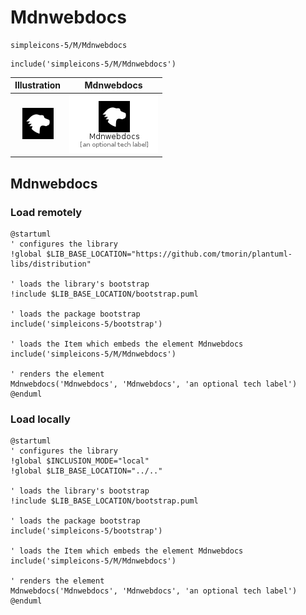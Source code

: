 # Mdnwebdocs


```text
simpleicons-5/M/Mdnwebdocs
```

```text
include('simpleicons-5/M/Mdnwebdocs')
```



| Illustration | Mdnwebdocs |
| :---: | :---: |
| ![illustration for Illustration](../../simpleicons-5/M/Mdnwebdocs.png) | ![illustration for Mdnwebdocs](../../simpleicons-5/M/Mdnwebdocs.Local.png) |




## Mdnwebdocs

### Load remotely
```plantuml
@startuml
' configures the library
!global $LIB_BASE_LOCATION="https://github.com/tmorin/plantuml-libs/distribution"

' loads the library's bootstrap
!include $LIB_BASE_LOCATION/bootstrap.puml

' loads the package bootstrap
include('simpleicons-5/bootstrap')

' loads the Item which embeds the element Mdnwebdocs
include('simpleicons-5/M/Mdnwebdocs')

' renders the element
Mdnwebdocs('Mdnwebdocs', 'Mdnwebdocs', 'an optional tech label')
@enduml
```

### Load locally
```plantuml
@startuml
' configures the library
!global $INCLUSION_MODE="local"
!global $LIB_BASE_LOCATION="../.."

' loads the library's bootstrap
!include $LIB_BASE_LOCATION/bootstrap.puml

' loads the package bootstrap
include('simpleicons-5/bootstrap')

' loads the Item which embeds the element Mdnwebdocs
include('simpleicons-5/M/Mdnwebdocs')

' renders the element
Mdnwebdocs('Mdnwebdocs', 'Mdnwebdocs', 'an optional tech label')
@enduml
```


